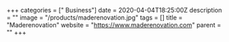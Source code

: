 +++
categories = [" Business"]
date = 2020-04-04T18:25:00Z
description = ""
image = "/products/maderenovation.jpg"
tags = []
title = "Maderenovation"
website = "https://www.maderenovation.com"
parent = ""
+++
